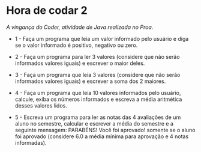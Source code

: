 # Hora de codar 2
*A vingança do Coder, atividade de Java realizada no Proa.*

- 1 - Faça um programa que leia um valor informado pelo usuário e diga se o valor informado é positivo, negativo ou zero.

- 2 - Faça um programa para ler 3 valores (considere que não serão informados valores iguais) e escrever o maior deles.

- 3 - Faça um programa que leia  3 valores (considere que não serão informados valores iguais) e escrever a soma dos 2 maiores.

- 4 - Faça um programa que leia 10 valores informados pelo usuário, calcule, exiba os números informados e escreva a média aritmética desses valores lidos.

- 5 - Escreva um programa para ler as notas das 4 avaliações de um aluno no semestre, calcular e escrever a média do semestre e a seguinte mensagem: PARABÉNS! Você foi aprovado! somente se o aluno foi aprovado (considere 6.0 a média mínima para aprovação e 4 notas informadas).
